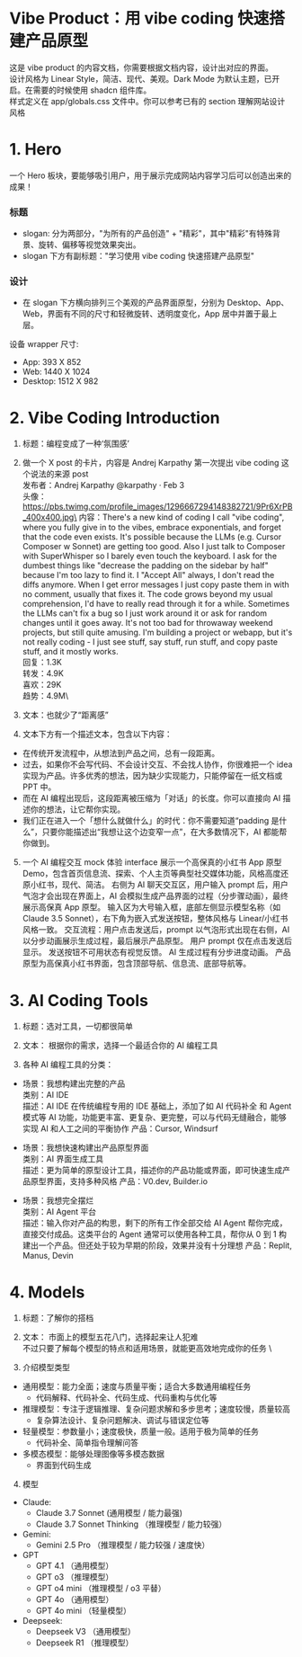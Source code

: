 # Vibe Product：用 vibe coding 快速搭建产品原型
这是 vibe product 的内容文档，你需要根据文档内容，设计出对应的界面。\
设计风格为 Linear Style，简洁、现代、美观。Dark Mode 为默认主题，已开启。在需要的时候使用 shadcn 组件库。\
样式定义在 app/globals.css 文件中。你可以参考已有的 section 理解网站设计风格

# 1. Hero
一个 Hero 板块，要能够吸引用户，用于展示完成网站内容学习后可以创造出来的成果！
### 标题
- slogan: 分为两部分，"为所有的产品创造" + "精彩"，其中"精彩"有特殊背景、旋转、偏移等视觉效果突出。
- slogan 下方有副标题："学习使用 vibe coding 快速搭建产品原型"

### 设计
- 在 slogan 下方横向排列三个美观的产品界面原型，分别为 Desktop、App、Web，界面有不同的尺寸和轻微旋转、透明度变化，App 居中并置于最上层。

设备 wrapper 尺寸:
- App: 393 X 852
- Web: 1440 X 1024
- Desktop: 1512 X 982

# 2. Vibe Coding Introduction
1. 标题：编程变成了一种‘氛围感’

2. 做一个 X post 的卡片，内容是 Andrej Karpathy 第一次提出 vibe coding 这个说法的来源 post \
发布者：Andrej Karpathy @karpathy · Feb 3\
头像：https://pbs.twimg.com/profile_images/1296667294148382721/9Pr6XrPB_400x400.jpg\
内容：There's a new kind of coding I call "vibe coding", where you fully give in to the vibes, embrace exponentials, and forget that the code even exists. It's possible because the LLMs (e.g. Cursor Composer w Sonnet) are getting too good. Also I just talk to Composer with SuperWhisper so I barely even touch the keyboard. I ask for the dumbest things like "decrease the padding on the sidebar by half" because I'm too lazy to find it. I "Accept All" always, I don't read the diffs anymore. When I get error messages I just copy paste them in with no comment, usually that fixes it. The code grows beyond my usual comprehension, I'd have to really read through it for a while. Sometimes the LLMs can't fix a bug so I just work around it or ask for random changes until it goes away. It's not too bad for throwaway weekend projects, but still quite amusing. I'm building a project or webapp, but it's not really coding - I just see stuff, say stuff, run stuff, and copy paste stuff, and it mostly works.\
回复：1.3K\
转发：4.9K\
喜欢：29K\
趋势：4.9M\

3. 文本：也就少了“距离感”

4. 文本下方有一个描述文本，包含以下内容：
- 在传统开发流程中，从想法到产品之间，总有一段距离。
- 过去，如果你不会写代码、不会设计交互、不会找人协作，你很难把一个 idea 实现为产品。许多优秀的想法，因为缺少实现能力，只能停留在一纸文档或 PPT 中。
- 而在 AI 编程出现后，这段距离被压缩为「对话」的长度。你可以直接向 AI 描述你的想法，让它帮你实现。
- 我们正在进入一个「想什么就做什么」的时代：你不需要知道“padding 是什么”，只要你能描述出“我想让这个边变窄一点”，在大多数情况下，AI 都能帮你做到。

5. 一个 AI 编程交互 mock 体验 interface
展示一个高保真的小红书 App 原型 Demo，包含首页信息流、探索、个人主页等典型社交媒体功能，风格高度还原小红书，现代、简洁。
右侧为 AI 聊天交互区，用户输入 prompt 后，用户气泡才会出现在界面上，AI 会模拟生成产品界面的过程（分步骤动画），最终展示高保真 App 原型。
输入区为大号输入框，底部左侧显示模型名称（如 Claude 3.5 Sonnet），右下角为嵌入式发送按钮，整体风格与 Linear/小红书风格一致。
交互流程：用户点击发送后，prompt 以气泡形式出现在右侧，AI 以分步动画展示生成过程，最后展示产品原型。
用户 prompt 仅在点击发送后显示。
发送按钮不可用状态有视觉反馈。
AI 生成过程有分步进度动画。
产品原型为高保真小红书界面，包含顶部导航、信息流、底部导航等。

# 3. AI Coding Tools
1. 标题：选对工具，一切都很简单

2. 文本：
根据你的需求，选择一个最适合你的 AI 编程工具

3. 各种 AI 编程工具的分类：
- 场景：我想构建出完整的产品 \
类别：AI IDE \
描述：AI IDE 在传统编程专用的 IDE 基础上，添加了如 AI 代码补全 和 Agent 模式等 AI 功能，功能更丰富、更复杂、更完整，可以与代码无缝融合，能够实现 AI 和人工之间的平衡协作
产品：Cursor, Windsurf

- 场景：我想快速构建出产品原型界面 \
类别：AI 界面生成工具 \
描述：更为简单的原型设计工具，描述你的产品功能或界面，即可快速生成产品原型界面，支持多种风格
产品：V0.dev, Builder.io

- 场景：我想完全摆烂 \
类别：AI Agent 平台 \
描述：输入你对产品的构思，剩下的所有工作全部交给 AI Agent 帮你完成，直接交付成品。这类平台的 Agent 通常可以使用各种工具，帮你从 0 到 1 构建出一个产品。但还处于较为早期的阶段，效果并没有十分理想
产品：Replit, Manus, Devin

# 4. Models
1. 标题：了解你的搭档

2. 文本：
市面上的模型五花八门，选择起来让人犯难 \
不过只要了解每个模型的特点和适用场景，就能更高效地完成你的任务 \

3. 介绍模型类型
- 通用模型：能力全面；速度与质量平衡；适合大多数通用编程任务
    - 代码解释、代码补全、代码生成、代码重构与优化等
- 推理模型：专注于逻辑推理、复杂问题求解和多步思考；速度较慢，质量较高
    - 复杂算法设计、复杂问题解决、调试与错误定位等
- 轻量模型：参数量小；速度极快，质量一般。适用于极为简单的任务
    - 代码补全、简单指令理解问答
- 多模态模型：能够处理图像等多模态数据
    - 界面到代码生成

4. 模型
- Claude:
    - Claude 3.7 Sonnet (通用模型 / 能力最强)
    - Claude 3.7 Sonnet Thinking （推理模型 / 能力较强）
- Gemini:
    - Gemini 2.5 Pro （推理模型 / 能力较强 / 速度快）
- GPT
    - GPT 4.1 （通用模型）
    - GPT o3 （推理模型）
    - GPT o4 mini （推理模型 / o3 平替）
    - GPT 4o （通用模型）
    - GPT 4o mini （轻量模型）
- Deepseek:
    - Deepseek V3 （通用模型）
    - Deepseek R1 （推理模型）
